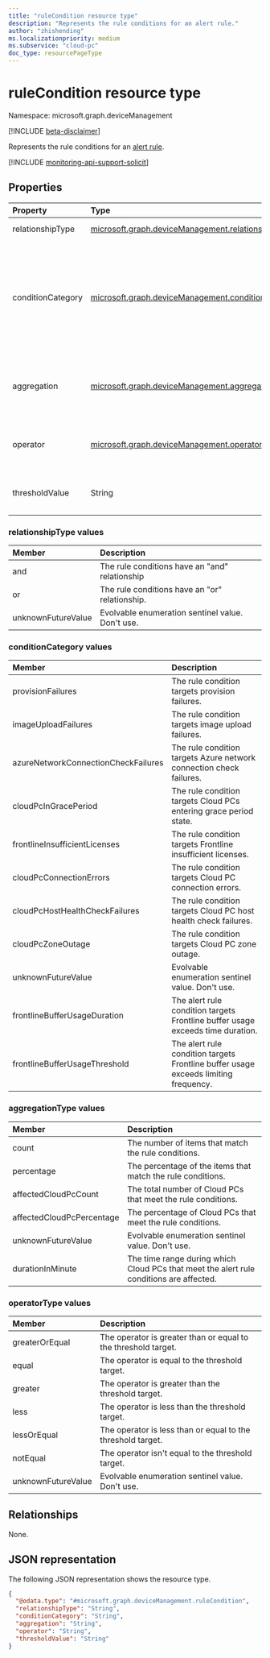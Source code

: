 ```yaml
---
title: "ruleCondition resource type"
description: "Represents the rule conditions for an alert rule."
author: "zhishending"
ms.localizationpriority: medium
ms.subservice: "cloud-pc"
doc_type: resourcePageType
---
```


# ruleCondition resource type

Namespace: microsoft.graph.deviceManagement

[!INCLUDE [beta-disclaimer](../../includes/beta-disclaimer.md)]

Represents the rule conditions for an [alert rule](devicemanagement-alertrule.md).

[!INCLUDE [monitoring-api-support-solicit](../includes/monitoring-api-support-solicit.md)]

## Properties

|Property|Type|Description|
|:---|:---|:---|
|relationshipType|[microsoft.graph.deviceManagement.relationshipType](#relationshiptype-values)| The relationship type. Possible values are: `and`, `or`.|
|conditionCategory|[microsoft.graph.deviceManagement.conditionCategory](#conditioncategory-values)|The property that the rule condition monitors. Possible values are:  `provisionFailures`, `imageUploadFailures`, `azureNetworkConnectionCheckFailures`, `cloudPcInGracePeriod`, `frontlineInsufficientLicenses`, `cloudPcConnectionErrors`, `cloudPcHostHealthCheckFailures`, `cloudPcZoneOutage`, `unknownFutureValue`.|
|aggregation|[microsoft.graph.deviceManagement.aggregationType](#aggregationtype-values)|The built-in aggregation method for the rule condition. The possible values are: `count`, `percentage`, `affectedCloudPcCount`, `affectedCloudPcPercentage`, `unknownFutureValue`.|
|operator|[microsoft.graph.deviceManagement.operatorType](#operatortype-values)|The built-in operator for the rule condition. The possible values are: `greaterOrEqual`, `equal`, `greater`, `less`, `lessOrEqual`, `notEqual`, `unknownFutureValue`.|
|thresholdValue|String|The threshold value of the alert condition. The threshold value can be a number in string form or string like "WestUS".|

### relationshipType values
|Member|Description|
|:---|:---|
|and| The rule conditions have an "and" relationship| 
|or| The rule conditions have an "or" relationship.|
|unknownFutureValue| Evolvable enumeration sentinel value. Don't use.|

### conditionCategory values

|Member|Description|
|:---|:---|
|provisionFailures| The rule condition targets provision failures.|
|imageUploadFailures| The rule condition targets image upload failures.|
|azureNetworkConnectionCheckFailures| The rule condition targets Azure network connection check failures.|
|cloudPcInGracePeriod| The rule condition targets Cloud PCs entering grace period state.|
|frontlineInsufficientLicenses| The rule condition targets Frontline insufficient licenses.|
|cloudPcConnectionErrors| The rule condition targets Cloud PC connection errors.|
|cloudPcHostHealthCheckFailures| The rule condition targets Cloud PC host health check failures.|
|cloudPcZoneOutage| The rule condition targets Cloud PC zone outage.|
|unknownFutureValue| Evolvable enumeration sentinel value. Don't use.|
|frontlineBufferUsageDuration| The alert rule condition targets Frontline buffer usage exceeds time duration.|
|frontlineBufferUsageThreshold| The alert rule condition targets Frontline buffer usage exceeds limiting frequency.|

### aggregationType values

|Member|Description|
|:---|:---|
|count|The number of items that match the rule conditions.|
|percentage|The percentage of the items that match the rule conditions.|
|affectedCloudPcCount|The total number of Cloud PCs that meet the rule conditions.|
|affectedCloudPcPercentage|The percentage of Cloud PCs that meet the rule conditions.|
|unknownFutureValue|Evolvable enumeration sentinel value. Don't use.|
|durationInMinute| The time range during which Cloud PCs that meet the alert rule conditions are affected.|

### operatorType values

|Member|Description|
|:---|:---|
|greaterOrEqual|The operator is greater than or equal to the threshold target.|
|equal|The operator is equal to the threshold target.|
|greater|The operator is greater than the threshold target.|
|less|The operator is less than the threshold target.|
|lessOrEqual|The operator is less than or equal to the threshold target.|
|notEqual|The operator isn't equal to the threshold target.|
|unknownFutureValue|Evolvable enumeration sentinel value. Don't use.|

## Relationships

None.

## JSON representation

The following JSON representation shows the resource type.
<!-- {
  "blockType": "resource",
  "@odata.type": "microsoft.graph.deviceManagement.ruleCondition"
}
-->
``` json
{
  "@odata.type": "#microsoft.graph.deviceManagement.ruleCondition",
  "relationshipType": "String",
  "conditionCategory": "String",
  "aggregation": "String",
  "operator": "String",
  "thresholdValue": "String"
}
```
